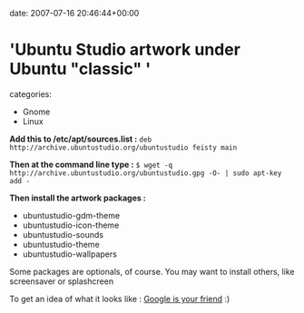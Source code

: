 


date: 2007-07-16 20:46:44+00:00


# 'Ubuntu Studio artwork under Ubuntu "classic" '

categories:
- Gnome
- Linux


**Add this to /etc/apt/sources.list :**
`deb http://archive.ubuntustudio.org/ubuntustudio feisty main`

**Then at the command line type :**
`$ wget -q http://archive.ubuntustudio.org/ubuntustudio.gpg -O- | sudo apt-key add -`

**Then install the artwork packages :**
- ubuntustudio-gdm-theme
- ubuntustudio-icon-theme
- ubuntustudio-sounds
- ubuntustudio-theme
- ubuntustudio-wallpapers

Some packages are optionals, of course.
You may want to install others, like screensaver or splashcreen

To get an idea of what it looks like :
[Google is your friend](http://images.google.com/images?hl=en&q=ubuntu+studio+theme&btnG=Search+Images&gbv=2) :)
